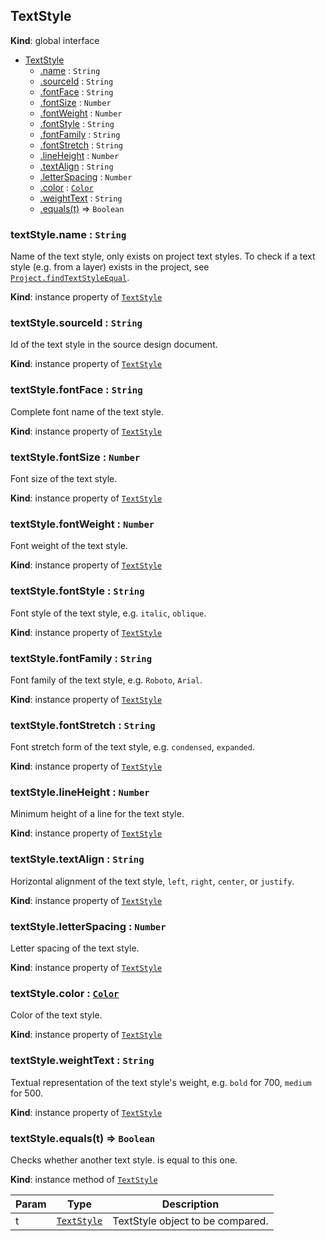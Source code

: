 ## TextStyle
**Kind**: global interface

<a name="TextStyle"></a>
* [TextStyle](#TextStyle)
    * [.name](#TextStyle+name) : <code>String</code>
    * [.sourceId](#TextStyle+sourceId) : <code>String</code>
    * [.fontFace](#TextStyle+fontFace) : <code>String</code>
    * [.fontSize](#TextStyle+fontSize) : <code>Number</code>
    * [.fontWeight](#TextStyle+fontWeight) : <code>Number</code>
    * [.fontStyle](#TextStyle+fontStyle) : <code>String</code>
    * [.fontFamily](#TextStyle+fontFamily) : <code>String</code>
    * [.fontStretch](#TextStyle+fontStretch) : <code>String</code>
    * [.lineHeight](#TextStyle+lineHeight) : <code>Number</code>
    * [.textAlign](#TextStyle+textAlign) : <code>String</code>
    * [.letterSpacing](#TextStyle+letterSpacing) : <code>Number</code>
    * [.color](#TextStyle+color) : [<code>Color</code>](color.md)
    * [.weightText](#TextStyle+weightText) : <code>String</code>
    * [.equals(t)](#TextStyle+equals) ⇒ <code>Boolean</code>

<a name="TextStyle+name"></a>

### textStyle.name : <code>String</code>
Name of the text style, only exists on project text styles. To check if a text style (e.g. from a layer) exists in the project, see [`Project.findTextStyleEqual`](project.md#Project+findTextStyleEqual).

**Kind**: instance property of [<code>TextStyle</code>](#TextStyle)

<a name="TextStyle+sourceId"></a>

### textStyle.sourceId : <code>String</code>
Id of the text style in the source design document.

**Kind**: instance property of [<code>TextStyle</code>](#TextStyle)
<a name="TextStyle+fontFace"></a>

### textStyle.fontFace : <code>String</code>
Complete font name of the text style.

**Kind**: instance property of [<code>TextStyle</code>](#TextStyle)
<a name="TextStyle+fontSize"></a>

### textStyle.fontSize : <code>Number</code>
Font size of the text style.

**Kind**: instance property of [<code>TextStyle</code>](#TextStyle)
<a name="TextStyle+fontWeight"></a>

### textStyle.fontWeight : <code>Number</code>
Font weight of the text style.

**Kind**: instance property of [<code>TextStyle</code>](#TextStyle)
<a name="TextStyle+fontStyle"></a>

### textStyle.fontStyle : <code>String</code>
Font style of the text style, e.g. `italic`, `oblique`.

**Kind**: instance property of [<code>TextStyle</code>](#TextStyle)
<a name="TextStyle+fontFamily"></a>

### textStyle.fontFamily : <code>String</code>
Font family of the text style, e.g. `Roboto`, `Arial`.

**Kind**: instance property of [<code>TextStyle</code>](#TextStyle)
<a name="TextStyle+fontStretch"></a>

### textStyle.fontStretch : <code>String</code>
Font stretch form of the text style, e.g. `condensed`, `expanded`.

**Kind**: instance property of [<code>TextStyle</code>](#TextStyle)
<a name="TextStyle+lineHeight"></a>

### textStyle.lineHeight : <code>Number</code>
Minimum height of a line for the text style.

**Kind**: instance property of [<code>TextStyle</code>](#TextStyle)
<a name="TextStyle+textAlign"></a>

### textStyle.textAlign : <code>String</code>
Horizontal alignment of the text style, `left`, `right`, `center`, or `justify`.

**Kind**: instance property of [<code>TextStyle</code>](#TextStyle)
<a name="TextStyle+letterSpacing"></a>

### textStyle.letterSpacing : <code>Number</code>
Letter spacing of the text style.

**Kind**: instance property of [<code>TextStyle</code>](#TextStyle)
<a name="TextStyle+color"></a>

### textStyle.color : [<code>Color</code>](color.md)
Color of the text style.

**Kind**: instance property of [<code>TextStyle</code>](#TextStyle)
<a name="TextStyle+weightText"></a>

### textStyle.weightText : <code>String</code>
Textual representation of the text style's weight, e.g. `bold` for 700, `medium` for 500.

**Kind**: instance property of [<code>TextStyle</code>](#TextStyle)
<a name="TextStyle+equals"></a>

### textStyle.equals(t) ⇒ <code>Boolean</code>
Checks whether another text style. is equal to this one.

**Kind**: instance method of [<code>TextStyle</code>](#TextStyle)

| Param | Type | Description |
| --- | --- | --- |
| t | [<code>TextStyle</code>](#TextStyle) | TextStyle object to be compared. |
